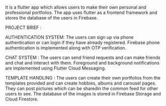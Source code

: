 It is a flutter app which allows users to make their own personal and professional portfolios. The app uses flutter as a frontend framework and stores the database of the users in Firebase. 

PROJECT BRIEF : 

AUTHENTICATION SYSTEM: The users can sign up via phone authentication or can login if they have already registered. Firebase phone authentication is implemented along with OTP verification.

CHAT SYSTEM : The users can send friend requests and can make friends and chat and interact with them. Foreground and background notifications are implemented using Flutter Cloud Messaging.

TEMPLATE HANDLING : The users can create their own portfolios from the templates provided and can create hobbies, albums and carousel pages. They can post pictures which can be sharedin the common feed for other users to see. The database of the images is stored in Firebase Storage and Cloud Firestore.

